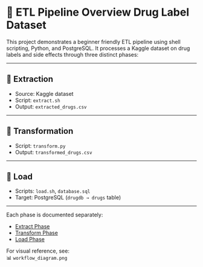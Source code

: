 # 🧪 ETL Pipeline Overview Drug Label Dataset

This project demonstrates a beginner friendly ETL pipeline using shell scripting, Python, and PostgreSQL. It processes a Kaggle dataset on drug labels and side effects through three distinct phases:

---

## 🔹 Extraction
- Source: Kaggle dataset
- Script: `extract.sh`
- Output: `extracted_drugs.csv`

---

## 🔹 Transformation
- Script: `transform.py`
- Output: `transformed_drugs.csv`

---

## 🔹 Load
- Scripts: `load.sh`, `database.sql`
- Target: PostgreSQL (`drugdb → drugs` table)

---

Each phase is documented separately:
- [Extract Phase](Extract_Phase.md)
- [Transform Phase](Transform_Phase.md)
- [Load Phase](Load_Phase.md)

For visual reference, see:  
📊 `workflow_diagram.png`
